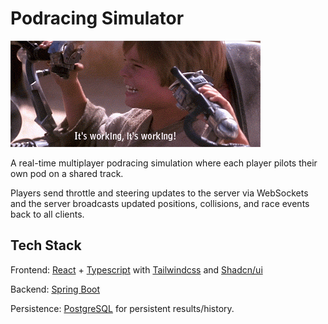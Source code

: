 # Podracing Simulator

![ready to race](docs/podracing-gif.gif)

A real-time multiplayer podracing simulation where each player pilots their own pod on a shared 
track. 

Players send throttle and steering updates to the server via WebSockets and the server 
broadcasts updated positions, collisions, and race events back to all clients.

## Tech Stack

Frontend: [React](https://react.dev/) + [Typescript](https://www.typescriptlang.org/) with 
[Tailwindcss](https://tailwindcss.com/) and [Shadcn/ui](https://ui.shadcn.com/)

Backend: [Spring Boot](https://docs.spring.io/spring-boot/index.html)

Persistence: [PostgreSQL](https://a.postgresql.org/docs/current/) for persistent results/history.